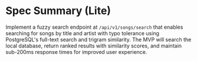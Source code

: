 # Spec Summary (Lite)

Implement a fuzzy search endpoint at `/api/v1/songs/search` that enables searching for songs by title and artist with typo tolerance using PostgreSQL's full-text search and trigram similarity. The MVP will search the local database, return ranked results with similarity scores, and maintain sub-200ms response times for improved user experience.